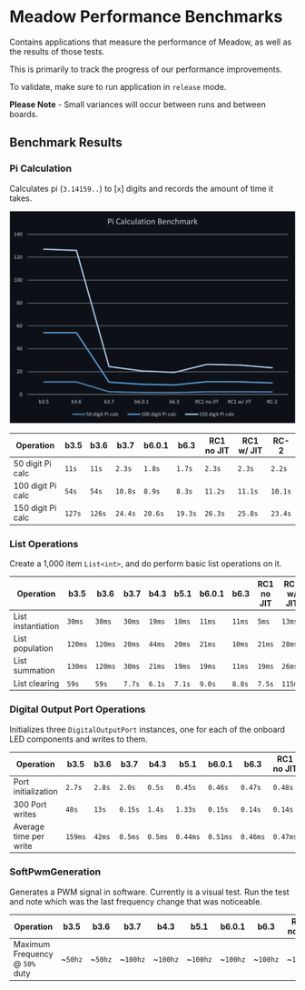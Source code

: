 # Meadow Performance Benchmarks

Contains applications that measure the performance of Meadow, as well as the results of those tests.

This is primarily to track the progress of our performance improvements.

To validate, make sure to run application in `release` mode.

**Please Note** - Small variances will occur between runs and between boards.

## Benchmark Results

### Pi Calculation

Calculates pi (`3.14159..`) to [`x`] digits and records the amount of time it takes.

![image](design/Picture1.png)

| Operation          | **b3.5**   | **b3.6**   | **b3.7**   | **b6.0.1** | **b6.3**   | **RC1 no JIT** | **RC1 w/ JIT** | **RC-2** |
|--------------------|------------|------------|------------|------------|------------|----------------|----------------|----------|
| 50 digit Pi calc   | `11s`      | `11s`      | `2.3s`     | `1.8s`     | `1.7s`     | `2.3s`         | `2.3s`         | `2.2s`   |
| 100 digit Pi calc  | `54s`      | `54s`      | `10.8s`    | `8.9s`     | `8.3s`     | `11.2s`        | `11.1s`        | `10.1s`  |
| 150 digit Pi calc  | `127s`     | `126s`     | `24.4s`    | `20.6s`    | `19.3s`    | `26.3s`        | `25.8s`        | `23.4s`  |

 
### List Operations

Create a 1,000 item `List<int>`, and do perform basic list operations on it.

| Operation          | **b3.5**   | **b3.6**   | **b3.7**   | **b4.3**   | **b5.1**   | **b6.0.1** | **b6.3**   | **RC1 no JIT** | **RC1 w/ JIT** | **RC-2** |
|--------------------|------------|------------|------------|------------|------------|------------|------------|----------------|----------------|----------|
| List instantiation | `30ms`     | `30ms`     | `30ms`     | `19ms`     | `10ms`     | `11ms`     | `11ms`     | `5ms`          | `13ms`         | `14ms`   |
| List population    | `120ms`    | `120ms`    | `20ms`     | `44ms`     | `20ms`     | `21ms`     | `10ms`     | `21ms`         | `28ms`         | `29ms`   |
| List summation     | `130ms`    | `120ms`    | `30ms`     | `21ms`     | `19ms`     | `19ms`     | `11ms`     | `19ms`         | `26ms`         | `26ms`   |
| List clearing      | `59s`      | `59s`      | `7.7s`     | `6.1s`     | `7.1s`     | `9.0s`     | `8.8s`     | `7.5s`         | `115ms`        | `130ms`  |

### Digital Output Port Operations

Initializes three `DigitalOutputPort` instances, one for each of the onboard LED components and 
writes to them.

| Operation              | **b3.5**  | **b3.6**  | **b3.7**  | **b4.3**  | **b5.1**  | **b6.0.1** | **b6.3**   | **RC1 no JIT** | **RC1 w/ JIT** | **RC-2** |
|------------------------|-----------|-----------|-----------|-----------|-----------|------------|------------|----------------|----------------|----------|
| Port initialization    | `2.7s`    | `2.8s`    | `2.0s`    | `0.5s`    | `0.45s`   | `0.46s`    | `0.47s`    | `0.48s`        | `0.74s`        | `0.704s` |
| 300 Port writes        | `48s`     | `13s`     | `0.15s`   | `1.4s`    | `1.33s`   | `0.15s`    | `0.14s`    | `0.14s`        | `0.05s`        | `0.05s`  |
| Average time per write | `159ms`   | `42ms`    | `0.5ms`   | `0.5ms`   | `0.44ms`  | `0.51ms`   | `0.46ms`   | `0.47ms`       | `0.16ms`       | `0.17ms`  |

### SoftPwmGeneration

Generates a PWM signal in software. Currently is a visual test. Run the test and note which was 
the last frequency change that was noticeable.

| Operation                        | **b3.5** | **b3.6** | **b3.7** | **b4.3** | **b5.1** | **b6.0.1** | **b6.3**   | **RC1 no JIT** | **RC1 w/ JIT** |
|----------------------------------|----------|----------|----------|----------|----------|------------|------------|----------------|----------------|
| Maximum Frequency @ `50%` duty   | ~`50hz`  | ~`50hz`  | ~`100hz` | ~`100hz` | ~`100hz` | ~`100hz`   | ~`100hz`   |  ~`100Hz`      | ~`1500Hz`      |
